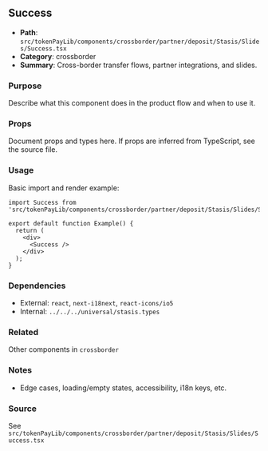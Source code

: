 ## Success

- **Path**: `src/tokenPayLib/components/crossborder/partner/deposit/Stasis/Slides/Success.tsx`
- **Category**: crossborder
- **Summary**: Cross-border transfer flows, partner integrations, and slides.

### Purpose
Describe what this component does in the product flow and when to use it.

### Props
Document props and types here. If props are inferred from TypeScript, see the source file.

### Usage
Basic import and render example:


```tsx
import Success from 'src/tokenPayLib/components/crossborder/partner/deposit/Stasis/Slides/Success';

export default function Example() {
  return (
    <div>
      <Success />
    </div>
  );
}

```

### Dependencies
- External: `react`, `next-i18next`, `react-icons/io5`
- Internal: `../../../universal/stasis.types`

### Related
Other components in `crossborder`

### Notes
- Edge cases, loading/empty states, accessibility, i18n keys, etc.

### Source
See `src/tokenPayLib/components/crossborder/partner/deposit/Stasis/Slides/Success.tsx`
